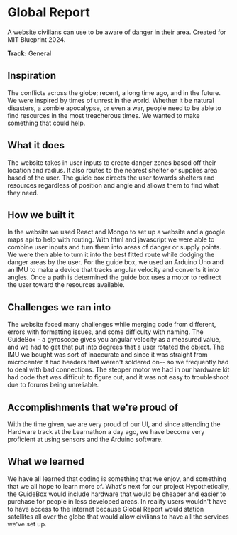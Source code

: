 # Global Report
A website civilians can use to be aware of danger in their area. Created for MIT Blueprint 2024.

**Track:** General

## Inspiration
The conflicts across the globe; recent, a long time ago, and in the future. We were inspired by times of unrest in the world. Whether it be natural disasters, a zombie apocalypse, or even a war, people need to be able to find resources in the most treacherous times. We wanted to make something that could help.

## What it does
The website takes in user inputs to create danger zones based off their location and radius. It also routes to the nearest shelter or supplies area based of the user. The guide box directs the user towards shelters and resources regardless of position and angle and allows them to find what they need.

## How we built it
In the website we used React and Mongo to set up a website and a google maps api to help with routing. With html and javascript we were able to combine user inputs and turn them into areas of danger or supply points. We were then able to turn it into the best fitted route while dodging the danger areas by the user. For the guide box, we used an Arduino Uno and an IMU to make a device that tracks angular velocity and converts it into angles. Once a path is determined the guide box uses a motor to redirect the user toward the resources available.

## Challenges we ran into
The website faced many challenges while merging code from different, errors with formatting issues, and some difficulty with naming. The GuideBox - a gyroscope gives you angular velocity as a measured value, and we had to get that put into degrees that a user rotated the object. The IMU we bought was sort of inaccurate and since it was straight from microcenter it had headers that weren't soldered on-- so we frequently had to deal with bad connections. The stepper motor we had in our hardware kit had code that was difficult to figure out, and it was not easy to troubleshoot due to forums being unreliable.

## Accomplishments that we're proud of
With the time given, we are very proud of our UI, and since attending the Hardware track at the Learnathon a day ago, we have become very proficient at using sensors and the Arduino software.

## What we learned
We have all learned that coding is something that we enjoy, and something that we all hope to learn more of.
What's next for our project
Hypothetically, the GuideBox would include hardware that would be cheaper and easier to purchase for people in less developed areas. In reality users wouldn't have to have access to the internet because Global Report would station satellites all over the globe that would allow civilians to have all the services we've set up.
